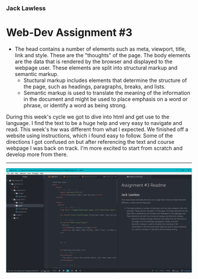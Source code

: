 ### Jack Lawless
# Web-Dev Assignment #3


* The head contains a number of elements such as meta, viewport, title, link and style. These are the "thoughts" of the page. The body elements are the data that is rendered by the browser and displayed to the webpage user. These elements are split into structural markup and semantic markup.
  * Stuctural markup includes elements that determine the structure of the page, such as headings, paragraphs, breaks, and lists.
  * Semantic markup is used to translate the meaning of the information in the document and might be used to place emphasis on a word or phrase, or identify a word as being strong.

During this week's cycle we got to dive into html and get use to the language. I find the text to be a huge help and very easy to navigate and read. This week's hw was different from what I expected. We finished off a website using instructions, which i found easy to follow. Some of the directions I got confused on but after referencing the text and course webpage I was back on track. I'm more excited to start from scratch and develop more from there.

***
![Image of my Workspace](./images/screenshot.png)
